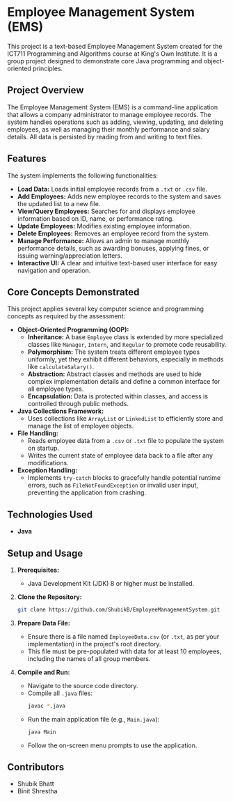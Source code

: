 # Employee Management System (EMS)

This project is a text-based Employee Management System created for the ICT711 Programming and Algorithms course at King's Own Institute. It is a group project designed to demonstrate core Java programming and object-oriented principles.

## Project Overview

The Employee Management System (EMS) is a command-line application that allows a company administrator to manage employee records. The system handles operations such as adding, viewing, updating, and deleting employees, as well as managing their monthly performance and salary details. All data is persisted by reading from and writing to text files.

## Features

The system implements the following functionalities:

- **Load Data:** Loads initial employee records from a `.txt` or `.csv` file.
- **Add Employees:** Adds new employee records to the system and saves the updated list to a new file.
- **View/Query Employees:** Searches for and displays employee information based on ID, name, or performance rating.
- **Update Employees:** Modifies existing employee information.
- **Delete Employees:** Removes an employee record from the system.
- **Manage Performance:** Allows an admin to manage monthly performance details, such as awarding bonuses, applying fines, or issuing warning/appreciation letters.
- **Interactive UI:** A clear and intuitive text-based user interface for easy navigation and operation.

## Core Concepts Demonstrated

This project applies several key computer science and programming concepts as required by the assessment:

- **Object-Oriented Programming (OOP):**
  - **Inheritance:** A base `Employee` class is extended by more specialized classes like `Manager`, `Intern`, and `Regular` to promote code reusability.
  - **Polymorphism:** The system treats different employee types uniformly, yet they exhibit different behaviors, especially in methods like `calculateSalary()`.
  - **Abstraction:** Abstract classes and methods are used to hide complex implementation details and define a common interface for all employee types.
  - **Encapsulation:** Data is protected within classes, and access is controlled through public methods.
- **Java Collections Framework:**
  - Uses collections like `ArrayList` or `LinkedList` to efficiently store and manage the list of employee objects.
- **File Handling:**
  - Reads employee data from a `.csv` or `.txt` file to populate the system on startup.
  - Writes the current state of employee data back to a file after any modifications.
- **Exception Handling:**
  - Implements `try-catch` blocks to gracefully handle potential runtime errors, such as `FileNotFoundException` or invalid user input, preventing the application from crashing.

## Technologies Used

- **Java**

## Setup and Usage

1.  **Prerequisites:**

    - Java Development Kit (JDK) 8 or higher must be installed.

2.  **Clone the Repository:**

    ```bash
    git clone https://github.com/ShubikB/EmployeeManagementSystem.git
    ```

3.  **Prepare Data File:**

    - Ensure there is a file named `EmployeeData.csv` (or `.txt`, as per your implementation) in the project's root directory.
    - This file must be pre-populated with data for at least 10 employees, including the names of all group members.

4.  **Compile and Run:**

    - Navigate to the source code directory.
    - Compile all `.java` files:
      ```bash
      javac *.java
      ```
    - Run the main application file (e.g., `Main.java`):
      ```bash
      java Main
      ```
    - Follow the on-screen menu prompts to use the application.

## Contributors

- Shubik Bhatt
- Binit Shrestha
